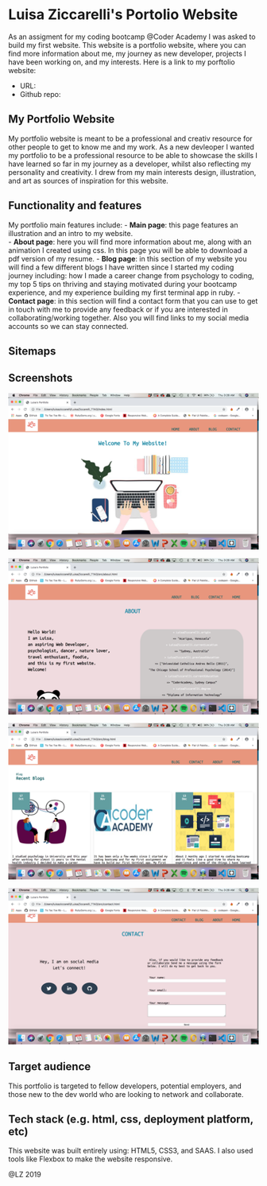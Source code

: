 # Luisa Ziccarelli's Portolio Website

As an assigment for my coding bootcamp @Coder Academy I was asked to build my first website. This website is a portfolio website, where you can find more information about me, my journey as new developer, projects I have been working on, and my interests. Here is a link to my porftolio website: 

- URL: 
- Github repo: 

## My Portfolio Website
My portfolio website is meant to be a professional and creativ resource for other people to get to know me and my work. As a new devleoper I wanted my portfolio to be a professional resource to be able to showcase the skills I have learned so far in my journey as a developer, whilst also reflecting my personality and creativity. I drew from my main interests design, illustration, and art as sources of inspiration for this website.

## Functionality and features
My portfolio main features include:
    - **Main page**: this page features an illustration and an intro to my website.  
    - **About page**: here you will find more information about me, along with an animation I created using css. In this page you will be able to download a pdf version of my resume. 
    - **Blog page**: in this section of my website you will find a few different blogs I have written since I started my coding journey including: how I made a career change from psychology to coding, my top 5 tips on thriving and staying motivated during your bootcamp experience, and my experience building my first terminal app in ruby. 
    - **Contact page**: in this section will find a contact form that you can use to get in touch with me to provide any feedback or if you are interested in collaborating/working together. Also you will find links to my social media accounts so we can stay connected.

## Sitemaps


## Screenshots

![Screenshot_Home](/img/Homepage_screenshot.jpeg)

![Screenshot_About](/img/About_screenshot.jpeg)

![Screenshot_Blog](/img/Blog_screenshot.jpeg)

![Screenshot_Contact](/img/contact_screenshots.jpeg)


## Target audience
This portfolio is targeted to fellow developers, potential employers, and those new to the dev world who are looking to network and collaborate. 

## Tech stack (e.g. html, css, deployment platform, etc)
This website was built entirely using: HTML5, CSS3, and SAAS. I also used tools like Flexbox to make the website responsive. 

@LZ 2019